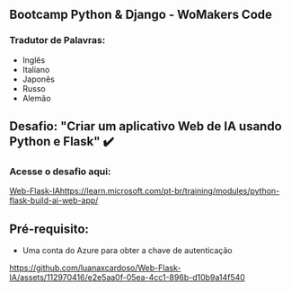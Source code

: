 ## Bootcamp Python & Django - WoMakers Code

### Tradutor de Palavras:

* Inglês
* Italiano
* Japonês
* Russo
* Alemão
##

## Desafio: "Criar um aplicativo Web de IA usando Python e Flask" ✔️


### Acesse o desafio aqui:
[Web-Flask-IA](https://learn.microsoft.com/pt-br/training/modules/python-flask-build-ai-web-app/)https://learn.microsoft.com/pt-br/training/modules/python-flask-build-ai-web-app/

## Pré-requisito:
  
* Uma conta do Azure para obter a chave de autenticação


https://github.com/luanaxcardoso/Web-Flask-IA/assets/112970416/e2e5aa0f-05ea-4cc1-896b-d10b9a14f540

